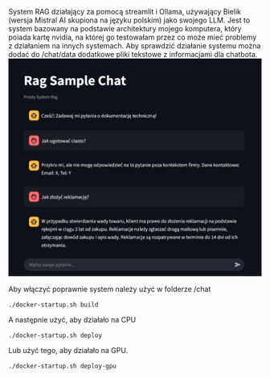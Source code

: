 System RAG działający za pomocą streamlit i Ollama, używający Bielik (wersja Mistral AI skupiona na języku polskim) jako swojego LLM. Jest to system bazowany na podstawie architektury mojego komputera, który poiada kartę nvidia, na której go testowałam przez co może mieć problemy z działaniem na innych systemach. Aby sprawdzić działanie systemu można dodać do /chat/data dodatkowe pliki tekstowe z informacjami dla chatbota.
![Przykładowa rozmowa z botem](ExampleChat.png)


Aby włączyć poprawnie system należy użyć w folderze /chat
```
./docker-startup.sh build
```
A następnie użyć, aby działało na CPU
```
./docker-startup.sh deploy
```
Lub użyć tego, aby działało na GPU.
```
./docker-startup.sh deploy-gpu
```
